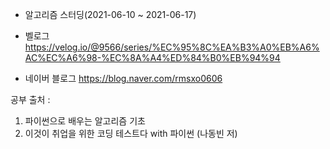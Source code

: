- 알고리즘 스터딩(2021-06-10 ~ 2021-06-17)


* 벨로그
https://velog.io/@9566/series/%EC%95%8C%EA%B3%A0%EB%A6%AC%EC%A6%98-%EC%8A%A4%ED%84%B0%EB%94%94

* 네이버 블로그
https://blog.naver.com/rmsxo0606

공부 출처 :
1. 파이썬으로 배우는 알고리즘 기초
2. 이것이 취업을 위한 코딩 테스트다 with 파이썬 (나동빈 저)
